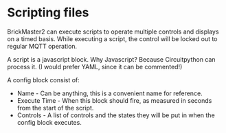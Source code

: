 # Scripting files

BrickMaster2 can execute scripts to operate multiple controls and displays on a timed basis.
While executing a script, the control will be locked out to regular MQTT operation.

A script is a javascript block. 
Why Javascript? Because Circuitpython can process it. (I would prefer YAML, since it can be commented!)

A config block consist of:
* Name - Can be anything, this is a convenient name for reference.
* Execute Time - When this block should fire, as measured in seconds from the start of the script.
* Controls - A list of controls and the states they will be put in when the config block executes.


